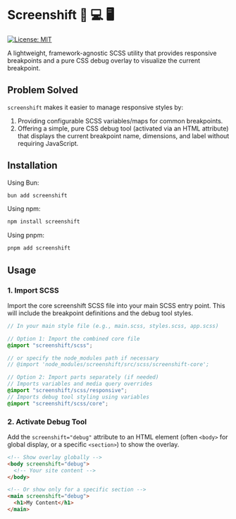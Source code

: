 # Screenshift 📱 💻 🖥️

<!-- [![npm version](https://img.shields.io/npm/v/screenshift.svg)](https://www.npmjs.com/package/screenshift) -->

[![License: MIT](https://img.shields.io/badge/License-MIT-yellow.svg)](https://opensource.org/licenses/MIT)

A lightweight, framework-agnostic SCSS utility that provides responsive breakpoints and a pure CSS debug overlay to visualize the current breakpoint.

## Problem Solved

`screenshift` makes it easier to manage responsive styles by:

1.  Providing configurable SCSS variables/maps for common breakpoints.
2.  Offering a simple, pure CSS debug tool (activated via an HTML attribute) that displays the current breakpoint name, dimensions, and label without requiring JavaScript.

## Installation

Using Bun:

```bash
bun add screenshift
```

Using npm:

```bash
npm install screenshift

```

Using pnpm:

```bash
pnpm add screenshift
```

## Usage

### 1. Import SCSS

Import the core screenshift SCSS file into your main SCSS entry point. This will include the breakpoint definitions and the debug tool styles.

```scss
// In your main style file (e.g., main.scss, styles.scss, app.scss)

// Option 1: Import the combined core file
@import "screenshift/scss";

// or specify the node_modules path if necessary
// @import 'node_modules/screenshift/src/scss/screenshift-core';

// Option 2: Import parts separately (if needed)
// Imports variables and media query overrides
@import "screenshift/scss/responsive";
// Imports debug tool styling using variables
@import "screenshift/scss/core";
```

### 2. Activate Debug Tool

Add the `screenshift="debug"` attribute to an HTML element (often `<body>` for global display, or a specific `<section>`) to show the overlay.

```html
<!-- Show overlay globally -->
<body screenshift="debug">
  <!-- Your site content -->
</body>

<!-- Or show only for a specific section -->
<main screenshift="debug">
  <h1>My Content</h1>
</main>
```
